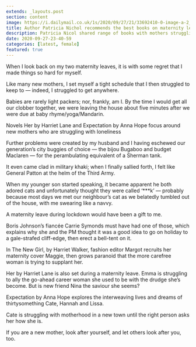 ```yaml
---
extends: _layouts.post
section: content
image: https://i.dailymail.co.uk/1s/2020/09/27/21/33692410-0-image-a-2_1601239567224.jpg 
title: Author Patricia Nichol recommends the best books on maternity leave 
description: Patricia Nicol shared range of books with mothers struggling with parenthood and find comfort in their friends. She recommends Her by Harriet Lane and Expectation by Anna Hope. 
date: 2020-09-27-23-40-59 
categories: [latest, female] 
featured: true 
--- 
```

When I look back on my two maternity leaves, it is with some regret that I made things so hard for myself. 

Like many new mothers, I set myself a tight schedule that I then struggled to keep to — indeed, I struggled to get anywhere.

Babies are rarely light packers; nor, frankly, am I. By the time I would get all our clobber together, we were leaving the house about five minutes after we were due at baby rhyme/yoga/Mandarin.

Novels Her by Harriet Lane and Expectation by Anna Hope focus around new mothers who are struggling with loneliness

Further problems were created by my husband and I having eschewed our generation’s city buggies of choice — the bijou Bugaboo and budget Maclaren — for the perambulating equivalent of a Sherman tank.

It even came clad in military khaki; when I finally sallied forth, I felt like General Patton at the helm of the Third Army.

When my younger son started speaking, it became apparent he both adored cats and unfortunately thought they were called ‘***k’ — probably because most days we met our neighbour’s cat as we belatedly tumbled out of the house, with me swearing like a navvy. 

A maternity leave during lockdown would have been a gift to me.

Boris Johnson’s fiancée Carrie Symonds must have had one of those, which explains why she and the PM thought it was a good idea to go on holiday to a gale-strafed cliff-edge, then erect a bell-tent on it.

In The New Girl, by Harriet Walker, fashion editor Margot recruits her maternity cover Maggie, then grows paranoid that the more carefree woman is trying to supplant her.

Her by Harriet Lane is also set during a maternity leave. Emma is struggling to ally the go-ahead career woman she used to be with the drudge she’s become. But is new friend Nina the saviour she seems?

Expectation by Anna Hope explores the interweaving lives and dreams of thirtysomething Cate, Hannah and Lissa. 

Cate is struggling with motherhood in a new town until the right person asks her how she is.

If you are a new mother, look after yourself, and let others look after you, too. 

